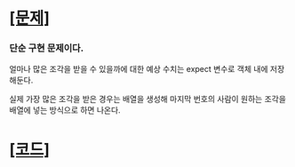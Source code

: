 # [[문제]](https://www.acmicpc.net/problem/3985)

### 단순 구현 문제이다.

얼마나 많은 조각을 받을 수 있을까에 대한 예상 수치는 expect 변수로 객체 내에 저장해둔다.

실제 가장 많은 조각을 받은 경우는 배열을 생성해 마지막 번호의 사람이 원하는 조각을 배열에 넣는 방식으로 하면 나온다.

# [[코드]](https://github.com/mungmnb777/java-algorithm/tree/main/code/boj/Main_3985_롤케이크.java)
